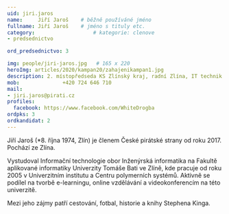 ```yaml
---
uid: jiri.jaros
name:     Jiří Jaroš  	# běžně používáné jméno
fullname: Jiří Jaroš  	# jméno s tituly etc.
category:                   # kategorie: clenove
- predsednictvo

ord_predsednictvo: 3

img: people/jiri-jaros.jpg   # 165 x 220
heroImg: articles/2020/kampan20/zahajenikampan1.jpg
description: 2. místopředseda KS Zlínský kraj, radní Zlína, IT technik <br>Zlín # kratký popis, max 160 znaků
mob:			  +420 724 646 710
mail:
- jiri.jaros@pirati.cz
profiles:
  facebook: https://www.facebook.com/WhiteDrogba
ordpks: 3
ordkandidat: 2
---
```


Jiří Jaroš (*8. října 1974, Zlín) je členem České pirátské strany od roku 2017. Pochází ze Zlína.

Vystudoval Informační technologie obor Inženýrská informatika na Fakultě aplikované informatiky Univerzity Tomáše Bati ve Zlíně, kde pracuje od roku 2005 v Univerzitním institutu a Centru polymerních systémů.
Aktivně se podílel na tvorbě e-learningu, online vzdělávání a videokonferencím na této univerzitě.

Mezi jeho zájmy patří cestování, fotbal, historie a knihy Stephena Kinga.
